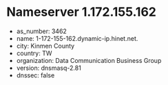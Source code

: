 # Nameserver 1.172.155.162

* as_number: 3462
* name: 1-172-155-162.dynamic-ip.hinet.net.
* city: Kinmen County
* country: TW
* organization: Data Communication Business Group
* version: dnsmasq-2.81
* dnssec: false
